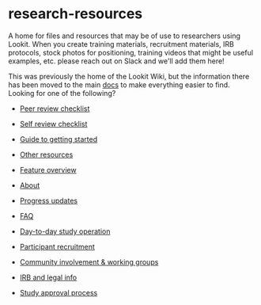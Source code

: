 # research-resources

A home for files and resources that may be of use to researchers using Lookit. When you create training materials, recruitment materials, IRB protocols, stock photos for positioning, training videos that might be useful examples, etc. please reach out on Slack and we'll add them here! 

This was previously the home of the Lookit Wiki, but the information there has been moved to the main [docs](https://lookit.readthedocs.io/en/develop/) to make everything easier to find. Looking for one of the following?

* [Peer review checklist](https://lookit.readthedocs.io/en/develop/community-study-review-checklists-peer.html)
* [Self review checklist](https://lookit.readthedocs.io/en/develop/community-study-review-checklists-self.html)

* [Guide to getting started](https://lookit.readthedocs.io/en/develop/researchers-start-here.html)
* [Other resources](https://lookit.readthedocs.io/en/develop/other-learning-materials.html)
* [Feature overview](https://lookit.readthedocs.io/en/develop/features.html)
* [About](https://lookit.readthedocs.io/en/develop/vision-for-lookit.html)
* [Progress updates](https://lookit.readthedocs.io/en/develop/progress-updates.html)
* [FAQ](https://lookit.readthedocs.io/en/develop/faq.html)
* [Day-to-day study operation](https://lookit.readthedocs.io/en/develop/researchers-day-to-day-study-operation.html)
* [Participant recruitment](https://lookit.readthedocs.io/en/develop/community-participant-recruitment.html)
* [Community involvement & working groups](https://lookit.readthedocs.io/en/develop/community-involvement.html)
* [IRB and legal info](https://lookit.readthedocs.io/en/develop/community-irb-and-legal-information.html)
* [Study approval process](https://lookit.readthedocs.io/en/develop/community-study-approval-process.html)
